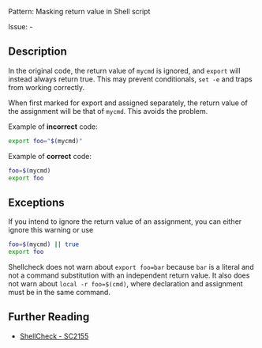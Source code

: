 Pattern: Masking return value in Shell script

Issue: -

## Description

In the original code, the return value of `mycmd` is ignored, and `export` will instead always return true. This may prevent conditionals, `set -e` and traps from working correctly.

When first marked for export and assigned separately, the return value of the assignment will be that of `mycmd`. This avoids the problem.

Example of **incorrect** code:

```sh
export foo="$(mycmd)"
```

Example of **correct** code:

```sh
foo=$(mycmd)
export foo
```

## Exceptions

If you intend to ignore the return value of an assignment, you can either ignore this warning or use

```sh
foo=$(mycmd) || true
export foo
```

Shellcheck does not warn about `export foo=bar` because `bar` is a literal and not a command substitution with an independent return value. It also does not warn about `local -r foo=$(cmd)`, where declaration and assignment must be in the same command.

## Further Reading

* [ShellCheck - SC2155](https://github.com/koalaman/shellcheck/wiki/SC2155)
